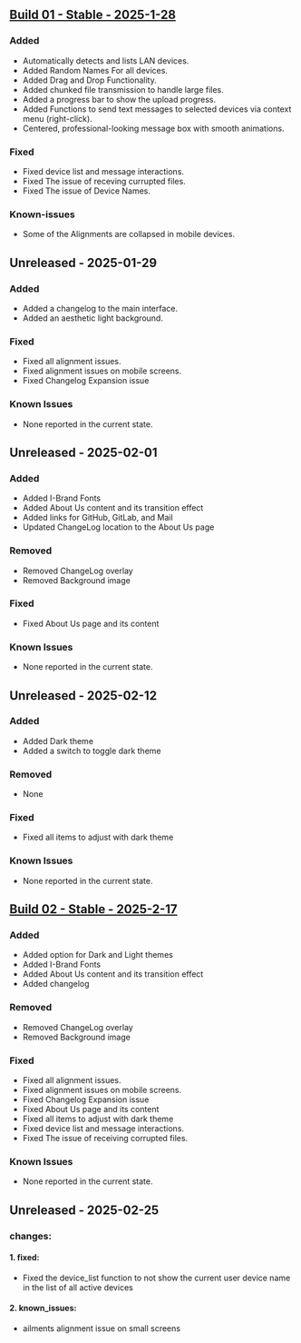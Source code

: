 <h2><a href="https://github.com/Adityasinh-Sodha/AirLink/releases/tag/Build-01">Build 01 - Stable - 2025-1-28</a></h2>
<h3>Added</h3>
<ul>
<li>Automatically detects and lists LAN devices.</li>
<li>Added Random Names For all devices.</li>
<li>Added Drag and Drop Functionality.</li>
<li>Added chunked file transmission to handle large files.</li>
<li>Added a progress bar to show the upload progress.</li>
<li>Added Functions to send text messages to selected devices via context menu (right-click).</li>
<li>Centered, professional-looking message box with smooth animations.</li>
</ul>
<h3>Fixed</h3>
<ul>
<li>Fixed device list and message interactions.</li>
<li>Fixed The issue of receving currupted files.</li>
<li>Fixed The issue of Device Names.</li>
</ul>
<h3>Known-issues</h3>
<ul>
<li>Some of the Alignments are collapsed in mobile devices.</li>
</ul>
<h2>Unreleased - 2025-01-29</h2>
<h3>Added</h3>
<ul>
<li>Added a changelog to the main interface.  </li>
<li>Added an aesthetic light background.</li>
</ul>
<h3>Fixed</h3>
<ul>
<li>Fixed all alignment issues.  </li>
<li>Fixed alignment issues on mobile screens.</li>
<li>Fixed Changelog Expansion issue</li>
</ul>
<h3>Known Issues</h3>
<ul>
<li>None reported in the current state.</li>
</ul>
<h2>Unreleased - 2025-02-01</h2>
<h3>Added</h3>
<ul>
<li>Added I-Brand Fonts</li>
<li>Added About Us content and its transition effect</li>
<li>Added links for GitHub, GitLab, and Mail</li>
<li>Updated ChangeLog location to the About Us page</li>
</ul>
<h3>Removed</h3>
<ul>
<li>Removed ChangeLog overlay</li>
<li>Removed Background image</li>
</ul>
<h3>Fixed</h3>
<ul>
<li>Fixed About Us page and its content</li>
</ul>
<h3>Known Issues</h3>
<ul>
<li>None reported in the current state.</li>
</ul>
<h2>Unreleased - 2025-02-12</h2>
<h3>Added</h3>
<ul>
<li>Added Dark theme</li>
<li>Added a switch to toggle dark theme</li>
</ul>
<h3>Removed</h3>
<ul>
<li>None</li>
</ul>
<h3>Fixed</h3>
<ul>
<li>Fixed all items to adjust with dark theme</li>
</ul>
<h3>Known Issues</h3>
<ul>
<li>None reported in the current state.</li>
</ul>
<h2><a href="https://github.com/Adityasinh-Sodha/AirLink/releases/tag/Build-01">Build 02 - Stable - 2025-2-17</a></h2>
<h3>Added</h3>
<ul>
<li>Added option for Dark and Light themes</li>
<li>Added I-Brand Fonts</li>
<li>Added About Us content and its transition effect</li>
<li>Added changelog</li>
</ul>
<h3>Removed</h3>
<ul>
<li>Removed ChangeLog overlay</li>
<li>Removed Background image</li>
</ul>
<h3>Fixed</h3>
<ul>
<li>Fixed all alignment issues. </li>
<li>Fixed alignment issues on mobile screens.</li>
<li>Fixed Changelog Expansion issue</li>
<li>Fixed About Us page and its content</li>
<li>Fixed all items to adjust with dark theme</li>
<li>Fixed device list and message interactions.</li>
<li>Fixed The issue of receiving corrupted files.</li>
</ul>
<h3>Known Issues</h3>
<ul>
<li>None reported in the current state.</li>
</ul>
<h2>Unreleased - 2025-02-25</h2>
<h3>changes:</h3>
<h4>1. fixed:</h4>
<ul>
<li>Fixed the device_list function to not show the current user device name in the list of all active devices</li>
</ul>
<h4>2. known_issues:</h4>
<ul>
<li>ailments alignment issue on small screens</li>
</ul>
